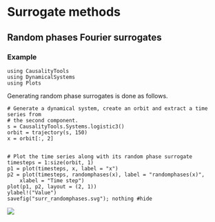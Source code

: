 # Surrogate methods

## Random phases Fourier surrogates

### Example


```@setup s
using CausalityTools
using DynamicalSystems
using Plots
```

Generating random phase surrogates is done as follows.

```@example s
# Generate a dynamical system, create an orbit and extract a time series from
# the second component.
s = CausalityTools.Systems.logistic3()
orbit = trajectory(s, 150)
x = orbit[:, 2]


# Plot the time series along with its random phase surrogate
timesteps = 1:size(orbit, 1)
p1 = plot(timesteps, x, label = "x")
p2 = plot(timesteps, randomphases(x), label = "randomphases(x)",
    xlabel = "Time step")
plot(p1, p2, layout = (2, 1))
ylabel!("Value")
savefig("surr_randomphases.svg"); nothing #hide
```

![](surr_randomphases.svg)
